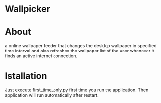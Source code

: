 Wallpicker
=========================================

About
=========================================
a online wallpaper feeder that changes the desktop wallpaper in specified time interval and also refreshes the wallpaper list of the user whenever it finds an active internet connection.

Istallation
=========================================
Just execute first_time_only.py first time you run the application.
Then application will run automatically after restart.
